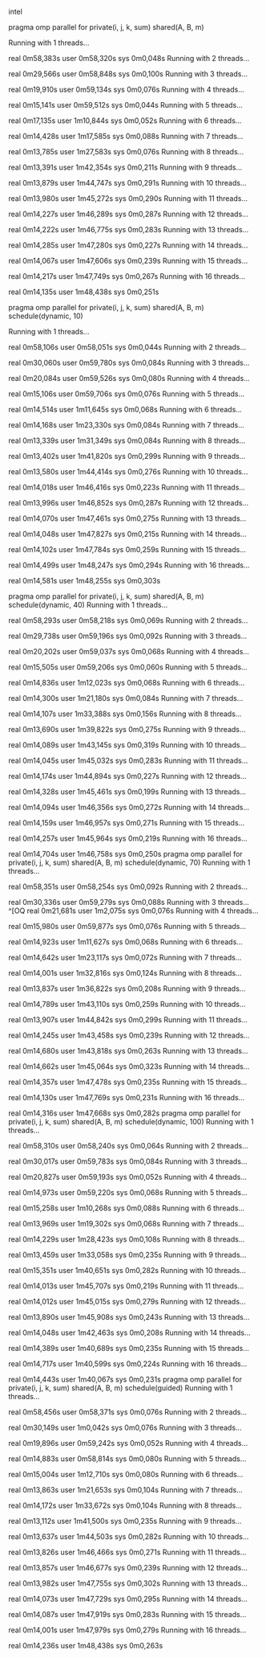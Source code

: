 intel

pragma omp parallel for private(i, j, k, sum) shared(A, B, m)

Running with 1 threads...

real    0m58,383s
user    0m58,320s
sys     0m0,048s
Running with 2 threads...

real    0m29,566s
user    0m58,848s
sys     0m0,100s
Running with 3 threads...

real    0m19,910s
user    0m59,134s
sys     0m0,076s
Running with 4 threads...

real    0m15,141s
user    0m59,512s
sys     0m0,044s
Running with 5 threads...

real    0m17,135s
user    1m10,844s
sys     0m0,052s
Running with 6 threads...

real    0m14,428s
user    1m17,585s
sys     0m0,088s
Running with 7 threads...

real    0m13,785s
user    1m27,583s
sys     0m0,076s
Running with 8 threads...

real    0m13,391s
user    1m42,354s
sys     0m0,211s
Running with 9 threads...

real    0m13,879s
user    1m44,747s
sys     0m0,291s
Running with 10 threads...

real    0m13,980s
user    1m45,272s
sys     0m0,290s
Running with 11 threads...

real    0m14,227s
user    1m46,289s
sys     0m0,287s
Running with 12 threads...

real    0m14,222s
user    1m46,775s
sys     0m0,283s
Running with 13 threads...

real    0m14,285s
user    1m47,280s
sys     0m0,227s
Running with 14 threads...

real    0m14,067s
user    1m47,606s
sys     0m0,239s
Running with 15 threads...

real    0m14,217s
user    1m47,749s
sys     0m0,267s
Running with 16 threads...

real    0m14,135s
user    1m48,438s
sys     0m0,251s

   pragma omp parallel for private(i, j, k, sum) shared(A, B, m) schedule(dynamic, 10)

   Running with 1 threads...

real    0m58,106s
user    0m58,051s
sys     0m0,044s
Running with 2 threads...

real    0m30,060s
user    0m59,780s
sys     0m0,084s
Running with 3 threads...

real    0m20,084s
user    0m59,526s
sys     0m0,080s
Running with 4 threads...

real    0m15,106s
user    0m59,706s
sys     0m0,076s
Running with 5 threads...

real    0m14,514s
user    1m11,645s
sys     0m0,068s
Running with 6 threads...

real    0m14,168s
user    1m23,330s
sys     0m0,084s
Running with 7 threads...

real    0m13,339s
user    1m31,349s
sys     0m0,084s
Running with 8 threads...

real    0m13,402s
user    1m41,820s
sys     0m0,299s
Running with 9 threads...

real    0m13,580s
user    1m44,414s
sys     0m0,276s
Running with 10 threads...

real    0m14,018s
user    1m46,416s
sys     0m0,223s
Running with 11 threads...

real    0m13,996s
user    1m46,852s
sys     0m0,287s
Running with 12 threads...

real    0m14,070s
user    1m47,461s
sys     0m0,275s
Running with 13 threads...

real    0m14,048s
user    1m47,827s
sys     0m0,215s
Running with 14 threads...

real    0m14,102s
user    1m47,784s
sys     0m0,259s
Running with 15 threads...

real    0m14,499s
user    1m48,247s
sys     0m0,294s
Running with 16 threads...

real    0m14,581s
user    1m48,255s
sys     0m0,303s

   pragma omp parallel for private(i, j, k, sum) shared(A, B, m) schedule(dynamic, 40)
   Running with 1 threads...

real    0m58,293s
user    0m58,218s
sys     0m0,069s
Running with 2 threads...

real    0m29,738s
user    0m59,196s
sys     0m0,092s
Running with 3 threads...

real    0m20,202s
user    0m59,037s
sys     0m0,068s
Running with 4 threads...

real    0m15,505s
user    0m59,206s
sys     0m0,060s
Running with 5 threads...

real    0m14,836s
user    1m12,023s
sys     0m0,068s
Running with 6 threads...

real    0m14,300s
user    1m21,180s
sys     0m0,084s
Running with 7 threads...

real    0m14,107s
user    1m33,388s
sys     0m0,156s
Running with 8 threads...

real    0m13,690s
user    1m39,822s
sys     0m0,275s
Running with 9 threads...

real    0m14,089s
user    1m43,145s
sys     0m0,319s
Running with 10 threads...

real    0m14,045s
user    1m45,032s
sys     0m0,283s
Running with 11 threads...

real    0m14,174s
user    1m44,894s
sys     0m0,227s
Running with 12 threads...

real    0m14,328s
user    1m45,461s
sys     0m0,199s
Running with 13 threads...

real    0m14,094s
user    1m46,356s
sys     0m0,272s
Running with 14 threads...

real    0m14,159s
user    1m46,957s
sys     0m0,271s
Running with 15 threads...

real    0m14,257s
user    1m45,964s
sys     0m0,219s
Running with 16 threads...

real    0m14,704s
user    1m46,758s
sys     0m0,250s
   pragma omp parallel for private(i, j, k, sum) shared(A, B, m) schedule(dynamic, 70)
   Running with 1 threads...

real    0m58,351s
user    0m58,254s
sys     0m0,092s
Running with 2 threads...

real    0m30,336s
user    0m59,279s
sys     0m0,088s
Running with 3 threads...
^[OQ
real    0m21,681s
user    1m2,075s
sys     0m0,076s
Running with 4 threads...

real    0m15,980s
user    0m59,877s
sys     0m0,076s
Running with 5 threads...

real    0m14,923s
user    1m11,627s
sys     0m0,068s
Running with 6 threads...

real    0m14,642s
user    1m23,117s
sys     0m0,072s
Running with 7 threads...

real    0m14,001s
user    1m32,816s
sys     0m0,124s
Running with 8 threads...

real    0m13,837s
user    1m36,822s
sys     0m0,208s
Running with 9 threads...

real    0m14,789s
user    1m43,110s
sys     0m0,259s
Running with 10 threads...

real    0m13,907s
user    1m44,842s
sys     0m0,299s
Running with 11 threads...

real    0m14,245s
user    1m43,458s
sys     0m0,239s
Running with 12 threads...

real    0m14,680s
user    1m43,818s
sys     0m0,263s
Running with 13 threads...

real    0m14,662s
user    1m45,064s
sys     0m0,323s
Running with 14 threads...

real    0m14,357s
user    1m47,478s
sys     0m0,235s
Running with 15 threads...

real    0m14,130s
user    1m47,769s
sys     0m0,231s
Running with 16 threads...

real    0m14,316s
user    1m47,668s
sys     0m0,282s
   pragma omp parallel for private(i, j, k, sum) shared(A, B, m) schedule(dynamic, 100)
   Running with 1 threads...

real    0m58,310s
user    0m58,240s
sys     0m0,064s
Running with 2 threads...

real    0m30,017s
user    0m59,783s
sys     0m0,084s
Running with 3 threads...

real    0m20,827s
user    0m59,193s
sys     0m0,052s
Running with 4 threads...

real    0m14,973s
user    0m59,220s
sys     0m0,068s
Running with 5 threads...

real    0m15,258s
user    1m10,268s
sys     0m0,088s
Running with 6 threads...

real    0m13,969s
user    1m19,302s
sys     0m0,068s
Running with 7 threads...

real    0m14,229s
user    1m28,423s
sys     0m0,108s
Running with 8 threads...

real    0m13,459s
user    1m33,058s
sys     0m0,235s
Running with 9 threads...

real    0m15,351s
user    1m40,651s
sys     0m0,282s
Running with 10 threads...

real    0m14,013s
user    1m45,707s
sys     0m0,219s
Running with 11 threads...

real    0m14,012s
user    1m45,015s
sys     0m0,279s
Running with 12 threads...

real    0m13,890s
user    1m45,908s
sys     0m0,243s
Running with 13 threads...

real    0m14,048s
user    1m42,463s
sys     0m0,208s
Running with 14 threads...

real    0m14,389s
user    1m40,689s
sys     0m0,235s
Running with 15 threads...

real    0m14,717s
user    1m40,599s
sys     0m0,224s
Running with 16 threads...

real    0m14,443s
user    1m40,067s
sys     0m0,231s
   pragma omp parallel for private(i, j, k, sum) shared(A, B, m) schedule(guided)
Running with 1 threads...

real    0m58,456s
user    0m58,371s
sys     0m0,076s
Running with 2 threads...

real    0m30,149s
user    1m0,042s
sys     0m0,076s
Running with 3 threads...

real    0m19,896s
user    0m59,242s
sys     0m0,052s
Running with 4 threads...

real    0m14,883s
user    0m58,814s
sys     0m0,080s
Running with 5 threads...

real    0m15,004s
user    1m12,710s
sys     0m0,080s
Running with 6 threads...

real    0m13,863s
user    1m21,653s
sys     0m0,104s
Running with 7 threads...

real    0m14,172s
user    1m33,672s
sys     0m0,104s
Running with 8 threads...

real    0m13,112s
user    1m41,500s
sys     0m0,235s
Running with 9 threads...

real    0m13,637s
user    1m44,503s
sys     0m0,282s
Running with 10 threads...

real    0m13,826s
user    1m46,466s
sys     0m0,271s
Running with 11 threads...

real    0m13,857s
user    1m46,677s
sys     0m0,239s
Running with 12 threads...

real    0m13,982s
user    1m47,755s
sys     0m0,302s
Running with 13 threads...

real    0m14,073s
user    1m47,729s
sys     0m0,295s
Running with 14 threads...

real    0m14,087s
user    1m47,919s
sys     0m0,283s
Running with 15 threads...

real    0m14,001s
user    1m47,979s
sys     0m0,279s
Running with 16 threads...

real    0m14,236s
user    1m48,438s
sys     0m0,263s